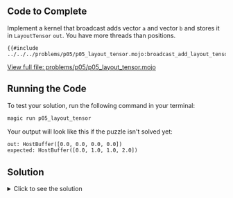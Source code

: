 ## Code to Complete

Implement a kernel that broadcast adds vector `a` and vector `b` and stores it in `LayoutTensor` `out`. You have more threads than positions.

```mojo
{{#include ../../../problems/p05/p05_layout_tensor.mojo:broadcast_add_layout_tensor}}
```
<a href="../../../problems/p05/p05_layout_tensor.mojo" class="filename">View full file: problems/p05/p05_layout_tensor.mojo</a>

## Running the Code

To test your solution, run the following command in your terminal:

```bash
magic run p05_layout_tensor
```

Your output will look like this if the puzzle isn't solved yet:
```txt
out: HostBuffer([0.0, 0.0, 0.0, 0.0])
expected: HostBuffer([0.0, 1.0, 1.0, 2.0])
```

## Solution

<details>
<summary>Click to see the solution</summary>

```mojo
{{#include ../../../solutions/p05/p05.mojo:broadcast_add_solution}}
```
